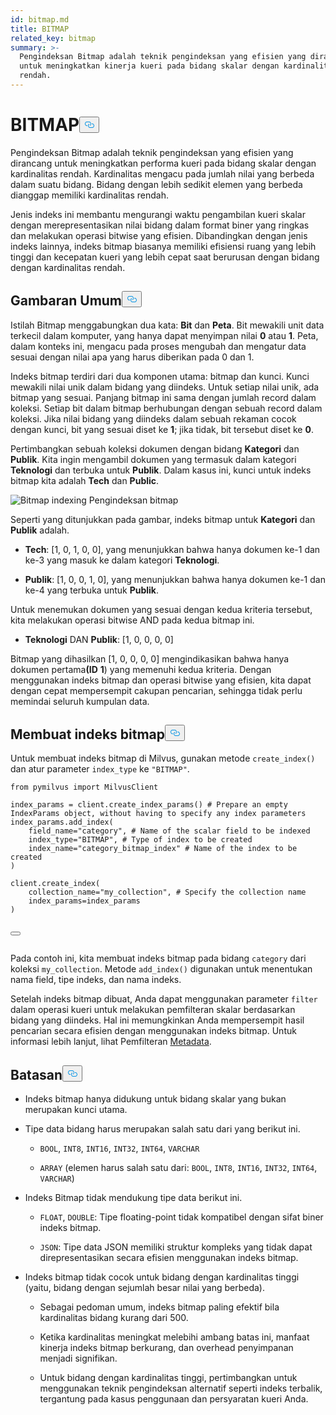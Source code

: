 ```yaml
---
id: bitmap.md
title: BITMAP
related_key: bitmap
summary: >-
  Pengindeksan Bitmap adalah teknik pengindeksan yang efisien yang dirancang
  untuk meningkatkan kinerja kueri pada bidang skalar dengan kardinalitas
  rendah.
---
```


<h1 id="BITMAP​" class="common-anchor-header">BITMAP<button data-href="#BITMAP​" class="anchor-icon" translate="no">
      <svg translate="no"
        aria-hidden="true"
        focusable="false"
        height="20"
        version="1.1"
        viewBox="0 0 16 16"
        width="16"
      >
        <path
          fill="#0092E4"
          fill-rule="evenodd"
          d="M4 9h1v1H4c-1.5 0-3-1.69-3-3.5S2.55 3 4 3h4c1.45 0 3 1.69 3 3.5 0 1.41-.91 2.72-2 3.25V8.59c.58-.45 1-1.27 1-2.09C10 5.22 8.98 4 8 4H4c-.98 0-2 1.22-2 2.5S3 9 4 9zm9-3h-1v1h1c1 0 2 1.22 2 2.5S13.98 12 13 12H9c-.98 0-2-1.22-2-2.5 0-.83.42-1.64 1-2.09V6.25c-1.09.53-2 1.84-2 3.25C6 11.31 7.55 13 9 13h4c1.45 0 3-1.69 3-3.5S14.5 6 13 6z"
        ></path>
      </svg>
    </button></h1><p>Pengindeksan Bitmap adalah teknik pengindeksan yang efisien yang dirancang untuk meningkatkan performa kueri pada bidang skalar dengan kardinalitas rendah. Kardinalitas mengacu pada jumlah nilai yang berbeda dalam suatu bidang. Bidang dengan lebih sedikit elemen yang berbeda dianggap memiliki kardinalitas rendah.</p>
<p>Jenis indeks ini membantu mengurangi waktu pengambilan kueri skalar dengan merepresentasikan nilai bidang dalam format biner yang ringkas dan melakukan operasi bitwise yang efisien. Dibandingkan dengan jenis indeks lainnya, indeks bitmap biasanya memiliki efisiensi ruang yang lebih tinggi dan kecepatan kueri yang lebih cepat saat berurusan dengan bidang dengan kardinalitas rendah.</p>
<h2 id="Overview" class="common-anchor-header">Gambaran Umum<button data-href="#Overview" class="anchor-icon" translate="no">
      <svg translate="no"
        aria-hidden="true"
        focusable="false"
        height="20"
        version="1.1"
        viewBox="0 0 16 16"
        width="16"
      >
        <path
          fill="#0092E4"
          fill-rule="evenodd"
          d="M4 9h1v1H4c-1.5 0-3-1.69-3-3.5S2.55 3 4 3h4c1.45 0 3 1.69 3 3.5 0 1.41-.91 2.72-2 3.25V8.59c.58-.45 1-1.27 1-2.09C10 5.22 8.98 4 8 4H4c-.98 0-2 1.22-2 2.5S3 9 4 9zm9-3h-1v1h1c1 0 2 1.22 2 2.5S13.98 12 13 12H9c-.98 0-2-1.22-2-2.5 0-.83.42-1.64 1-2.09V6.25c-1.09.53-2 1.84-2 3.25C6 11.31 7.55 13 9 13h4c1.45 0 3-1.69 3-3.5S14.5 6 13 6z"
        ></path>
      </svg>
    </button></h2><p>Istilah Bitmap menggabungkan dua kata: <strong>Bit</strong> dan <strong>Peta</strong>. Bit mewakili unit data terkecil dalam komputer, yang hanya dapat menyimpan nilai <strong>0</strong> atau <strong>1</strong>. Peta, dalam konteks ini, mengacu pada proses mengubah dan mengatur data sesuai dengan nilai apa yang harus diberikan pada 0 dan 1.</p>
<p>Indeks bitmap terdiri dari dua komponen utama: bitmap dan kunci. Kunci mewakili nilai unik dalam bidang yang diindeks. Untuk setiap nilai unik, ada bitmap yang sesuai. Panjang bitmap ini sama dengan jumlah record dalam koleksi. Setiap bit dalam bitmap berhubungan dengan sebuah record dalam koleksi. Jika nilai bidang yang diindeks dalam sebuah rekaman cocok dengan kunci, bit yang sesuai diset ke <strong>1</strong>; jika tidak, bit tersebut diset ke <strong>0</strong>.</p>
<p>Pertimbangkan sebuah koleksi dokumen dengan bidang <strong>Kategori</strong> dan <strong>Publik</strong>. Kita ingin mengambil dokumen yang termasuk dalam kategori <strong>Teknologi</strong> dan terbuka untuk <strong>Publik</strong>. Dalam kasus ini, kunci untuk indeks bitmap kita adalah <strong>Tech</strong> dan <strong>Public</strong>.</p>
<p>
  
   <span class="img-wrapper"> <img translate="no" src="/docs/v2.6.x/assets/bitmap.png" alt="Bitmap indexing" class="doc-image" id="bitmap-indexing" />
   </span> <span class="img-wrapper"> <span>Pengindeksan bitmap</span> </span></p>
<p>Seperti yang ditunjukkan pada gambar, indeks bitmap untuk <strong>Kategori</strong> dan <strong>Publik</strong> adalah.</p>
<ul>
<li><p><strong>Tech</strong>: [1, 0, 1, 0, 0], yang menunjukkan bahwa hanya dokumen ke-1 dan ke-3 yang masuk ke dalam kategori <strong>Teknologi</strong>.</p></li>
<li><p><strong>Publik</strong>: [1, 0, 0, 1, 0], yang menunjukkan bahwa hanya dokumen ke-1 dan ke-4 yang terbuka untuk <strong>Publik</strong>.</p></li>
</ul>
<p>Untuk menemukan dokumen yang sesuai dengan kedua kriteria tersebut, kita melakukan operasi bitwise AND pada kedua bitmap ini.</p>
<ul>
<li><strong>Teknologi</strong> DAN <strong>Publik</strong>: [1, 0, 0, 0, 0]</li>
</ul>
<p>Bitmap yang dihasilkan [1, 0, 0, 0, 0] mengindikasikan bahwa hanya dokumen pertama<strong>(ID</strong> <strong>1</strong>) yang memenuhi kedua kriteria. Dengan menggunakan indeks bitmap dan operasi bitwise yang efisien, kita dapat dengan cepat mempersempit cakupan pencarian, sehingga tidak perlu memindai seluruh kumpulan data.</p>
<h2 id="Create-a-bitmap-index" class="common-anchor-header">Membuat indeks bitmap<button data-href="#Create-a-bitmap-index" class="anchor-icon" translate="no">
      <svg translate="no"
        aria-hidden="true"
        focusable="false"
        height="20"
        version="1.1"
        viewBox="0 0 16 16"
        width="16"
      >
        <path
          fill="#0092E4"
          fill-rule="evenodd"
          d="M4 9h1v1H4c-1.5 0-3-1.69-3-3.5S2.55 3 4 3h4c1.45 0 3 1.69 3 3.5 0 1.41-.91 2.72-2 3.25V8.59c.58-.45 1-1.27 1-2.09C10 5.22 8.98 4 8 4H4c-.98 0-2 1.22-2 2.5S3 9 4 9zm9-3h-1v1h1c1 0 2 1.22 2 2.5S13.98 12 13 12H9c-.98 0-2-1.22-2-2.5 0-.83.42-1.64 1-2.09V6.25c-1.09.53-2 1.84-2 3.25C6 11.31 7.55 13 9 13h4c1.45 0 3-1.69 3-3.5S14.5 6 13 6z"
        ></path>
      </svg>
    </button></h2><p>Untuk membuat indeks bitmap di Milvus, gunakan metode <code translate="no">create_index()</code> dan atur parameter <code translate="no">index_type</code> ke <code translate="no">&quot;BITMAP&quot;</code>.</p>
<pre><code translate="no" class="language-python"><span class="hljs-keyword">from</span> pymilvus <span class="hljs-keyword">import</span> MilvusClient​
​
index_params = client.create_index_params() <span class="hljs-comment"># Prepare an empty IndexParams object, without having to specify any index parameters​</span>
index_params.add_index(​
    field_name=<span class="hljs-string">&quot;category&quot;</span>, <span class="hljs-comment"># Name of the scalar field to be indexed​</span>
    index_type=<span class="hljs-string">&quot;BITMAP&quot;</span>, <span class="hljs-comment"># Type of index to be created​</span>
    index_name=<span class="hljs-string">&quot;category_bitmap_index&quot;</span> <span class="hljs-comment"># Name of the index to be created​</span>
)​
​
client.create_index(​
    collection_name=<span class="hljs-string">&quot;my_collection&quot;</span>, <span class="hljs-comment"># Specify the collection name​</span>
    index_params=index_params​
)​

<button class="copy-code-btn"></button></code></pre>

<p>Pada contoh ini, kita membuat indeks bitmap pada bidang <code translate="no">category</code> dari koleksi <code translate="no">my_collection</code>. Metode <code translate="no">add_index()</code> digunakan untuk menentukan nama field, tipe indeks, dan nama indeks.</p>
<p>Setelah indeks bitmap dibuat, Anda dapat menggunakan parameter <code translate="no">filter</code> dalam operasi kueri untuk melakukan pemfilteran skalar berdasarkan bidang yang diindeks. Hal ini memungkinkan Anda mempersempit hasil pencarian secara efisien dengan menggunakan indeks bitmap. Untuk informasi lebih lanjut, lihat Pemfilteran <a href="/docs/id/boolean.md">Metadata</a>.</p>
<h2 id="Limits" class="common-anchor-header">Batasan<button data-href="#Limits" class="anchor-icon" translate="no">
      <svg translate="no"
        aria-hidden="true"
        focusable="false"
        height="20"
        version="1.1"
        viewBox="0 0 16 16"
        width="16"
      >
        <path
          fill="#0092E4"
          fill-rule="evenodd"
          d="M4 9h1v1H4c-1.5 0-3-1.69-3-3.5S2.55 3 4 3h4c1.45 0 3 1.69 3 3.5 0 1.41-.91 2.72-2 3.25V8.59c.58-.45 1-1.27 1-2.09C10 5.22 8.98 4 8 4H4c-.98 0-2 1.22-2 2.5S3 9 4 9zm9-3h-1v1h1c1 0 2 1.22 2 2.5S13.98 12 13 12H9c-.98 0-2-1.22-2-2.5 0-.83.42-1.64 1-2.09V6.25c-1.09.53-2 1.84-2 3.25C6 11.31 7.55 13 9 13h4c1.45 0 3-1.69 3-3.5S14.5 6 13 6z"
        ></path>
      </svg>
    </button></h2><ul>
<li><p>Indeks bitmap hanya didukung untuk bidang skalar yang bukan merupakan kunci utama.</p></li>
<li><p>Tipe data bidang harus merupakan salah satu dari yang berikut ini.</p>
<ul>
<li><p><code translate="no">BOOL</code>, <code translate="no">INT8</code>, <code translate="no">INT16</code>, <code translate="no">INT32</code>, <code translate="no">INT64</code>, <code translate="no">VARCHAR</code></p></li>
<li><p><code translate="no">ARRAY</code> (elemen harus salah satu dari: <code translate="no">BOOL</code>, <code translate="no">INT8</code>, <code translate="no">INT16</code>, <code translate="no">INT32</code>, <code translate="no">INT64</code>, <code translate="no">VARCHAR</code>)</p></li>
</ul></li>
<li><p>Indeks Bitmap tidak mendukung tipe data berikut ini.</p>
<ul>
<li><p><code translate="no">FLOAT</code>, <code translate="no">DOUBLE</code>: Tipe floating-point tidak kompatibel dengan sifat biner indeks bitmap.</p></li>
<li><p><code translate="no">JSON</code>: Tipe data JSON memiliki struktur kompleks yang tidak dapat direpresentasikan secara efisien menggunakan indeks bitmap.</p></li>
</ul></li>
<li><p>Indeks bitmap tidak cocok untuk bidang dengan kardinalitas tinggi (yaitu, bidang dengan sejumlah besar nilai yang berbeda).</p>
<ul>
<li><p>Sebagai pedoman umum, indeks bitmap paling efektif bila kardinalitas bidang kurang dari 500.</p></li>
<li><p>Ketika kardinalitas meningkat melebihi ambang batas ini, manfaat kinerja indeks bitmap berkurang, dan overhead penyimpanan menjadi signifikan.</p></li>
<li><p>Untuk bidang dengan kardinalitas tinggi, pertimbangkan untuk menggunakan teknik pengindeksan alternatif seperti indeks terbalik, tergantung pada kasus penggunaan dan persyaratan kueri Anda.</p></li>
</ul></li>
</ul>
